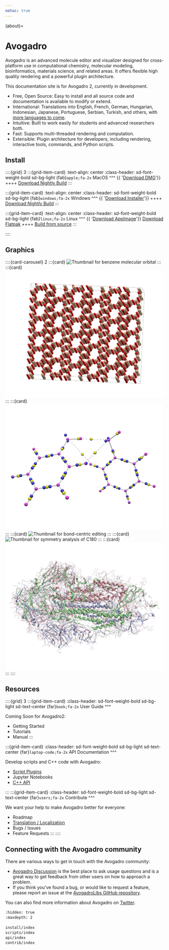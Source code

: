 ```yaml
---
notoc: true
---
```


(about)=

# Avogadro

Avogadro is an advanced molecule editor and visualizer designed for cross-platform use in computational chemistry, molecular modeling, bioinformatics, materials science, and related areas. It offers flexible high quality rendering and a powerful plugin architecture.

This documentation site is for Avogadro 2, currently in development.

- Free, Open Source: Easy to install and all source code and documentation is available to modify or extend.
- International: Translations into English, French, German, Hungarian, Indonesian, Japanese, Portuguese, Serbian, Turkish, and others, with [more languages to come](https://hosted.weblate.org/engage/avogadro/).
- Intuitive: Built to work easily for students and advanced researchers both.
- Fast: Supports multi-threaded rendering and computation.
- Extensible: Plugin architecture for developers, including rendering, interactive tools, commands, and Python scripts.

## Install

::::{grid} 3
:::{grid-item-card}
:text-align: center
:class-header: sd-font-weight-bold sd-bg-light
{fab}`apple;fa-2x` MacOS
^^^
{{ '<a class="sd-sphinx-override sd-btn sd-text-wrap sd-btn-outline-primary reference external" href="' + macurl + '"><span>Download DMG</span></a>'}}
++++
<a class="sd-sphinx-override sd-btn sd-text-wrap sd-btn-outline-primary reference external" href="https://nightly.link/OpenChemistry/avogadrolibs/workflows/build_cmake/master/macOS.dmg.zip"><span>Download Nightly Build</span></a>
:::

:::{grid-item-card}
:text-align: center
:class-header: sd-font-weight-bold sd-bg-light
{fab}`windows;fa-2x` Windows
^^^
{{ '<a class="sd-sphinx-override sd-btn sd-text-wrap sd-btn-outline-primary reference external" href="' + winurl + '"><span>Download Installer</span></a>'}}
++++
<a class="sd-sphinx-override sd-btn sd-text-wrap sd-btn-outline-primary reference external" href="https://nightly.link/OpenChemistry/avogadrolibs/workflows/build_cmake/master/Win64.exe.zip"><span>Download Nightly Build</span></a>
:::

:::{grid-item-card}
:text-align: center
:class-header: sd-font-weight-bold sd-bg-light
{fab}`linux;fa-2x` Linux
^^^
{{ '<a class="sd-sphinx-override sd-btn sd-text-wrap sd-btn-outline-primary reference external" href="' + appurl + '"><span>Download AppImage</span></a>'}}
<a class="sd-sphinx-override sd-btn sd-text-wrap sd-btn-outline-primary reference external" href="https://dl.flathub.org/repo/appstream/org.openchemistry.Avogadro2.flatpakref"><span>Download Flatpak</span></a>
++++
<a class="sd-sphinx-override sd-btn sd-text-wrap sd-btn-outline-primary reference external" href="build.html"><span>Build from source</span></a>
:::

::::

## Graphics

::::{card-carousel} 2
:::{card}
![Thumbnail for benzene molecular orbital](/_images/benzene-mo.png)
:::
:::{card}
![Thumbnail for zeolite rendering](/_images/zeolite.png)
:::
:::{card}
![Thumbnail for QTAim analysis](/_images/phenol-qtaim.png)
:::
:::{card}
![Thumbnail for bond-centric editing](/_images/bondcentric.png)
:::
:::{card}
![Thumbnail for symmetry analysis of C180](/_images/C180.png)
:::
:::{card}
![Thumbnail for COVID spike protein](/_images/covid-spike.png)
:::
::::

## Resources

::::{grid} 3
:::{grid-item-card}
:class-header: sd-font-weight-bold sd-bg-light sd-text-center
{far}`book;fa-2x` User Guide
^^^

  Coming Soon for Avogadro2:

  * Getting Started
  * Tutorials
  * Manual
:::

:::{grid-item-card}
:class-header: sd-font-weight-bold sd-bg-light sd-text-center
{far}`laptop-code;fa-2x` API Documentation
^^^

  Develop scripts and C++ code with Avogadro:

  * [Script Plugins](Scripts)
  * Jupyter Notebooks
  * [C++ API](API)

:::
:::{grid-item-card}
:class-header: sd-font-weight-bold sd-bg-light sd-text-center
{far}`users;fa-2x` Contribute
^^^

  We want your help to make Avogadro better for everyone:

  * Roadmap
  * [Translation / Localization](Translate)
  * Bugs / Issues
  * Feature Requests
:::
::::

## Connecting with the Avogadro community

There are various ways to get in touch with the Avogadro community:

- [Avogadro Discussion] is the best place to ask usage questions and is a
  great way to get feedback from other users on how to approach a problem.
- If you think you've found a bug, or would like to request a feature, please
  report an issue at the [AvogadroLibs GitHub repository].

You can also find more information about Avogadro on [Twitter].

```{toctree}
:hidden: true
:maxdepth: 2

install/index
scripts/index
api/index
contrib/index
```

[avogadro discussion]: https://discuss.avogadro.cc/
[avogadrolibs github repository]: https://github.com/openchemistry/avogadrolibs
[features]: https://github.com/OpenChemistry/avogadrolibs/issues
[issues]: https://github.com/OpenChemistry/avogadrolibs/issues
[twitter]: https://twitter.com/AvogadroChem

